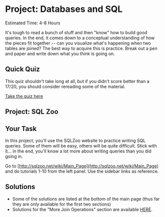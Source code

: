 # Project: Databases and SQL
Estimated Time: 4-8 Hours

It's tough to read a bunch of stuff and then "know" how to build good queries.  In the end, it comes down to a conceptual understanding of how the pieces fit together -- can you visualize what's happening when two tables are joined?  The best way to acquire this is practice.  Break out a pen and paper and write down what you think is going on.

## Quick Quiz

This quiz shouldn't take long at all, but if you didn't score better than a 17/20, you should consider rereading some of the material.

[Take the quiz here](http://www.w3schools.com/sql/sql_quiz.asp)

## Project: SQL Zoo

## Your Task

In this project, you'll use the SQLZoo website to practice writing SQL queries.  Some of them will be easy, others will be quite difficult.  Stick with it... in the end, you'll know a lot more about writing queries than you did going in.

Go to [http://sqlzoo.net/wiki/Main_Page](http://sqlzoo.net/wiki/Main_Page) and do tutorials 1-10 from the left panel.  Use the sidebar links as reference.

## Solutions

* Some of the solutions are listed at the bottom of the main page (thus far they are only available for the first two sections)
* Solutions for the "More Join Operations" section are available [HERE](http://www.gideondsouza.com/blog/solutions-to-sqlzoo.net-more-join-operation-questions-movie-database#.UjuLHGRgbKw).